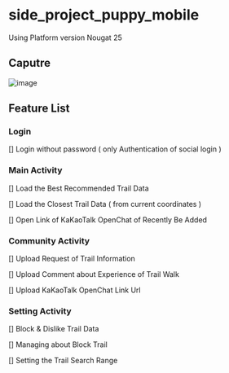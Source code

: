 # side_project_puppy_mobile

Using Platform version Nougat 25

## Caputre

![image](https://user-images.githubusercontent.com/108061510/226277107-c8fc525a-8b17-4606-bf73-58634d4ab5a8.png)


## Feature List

### Login

[] Login without password ( only Authentication of social login )

### Main Activity

[] Load the Best Recommended Trail Data

[] Load the Closest Trail Data ( from current coordinates )

[] Open Link of KaKaoTalk OpenChat of Recently Be Added

### Community Activity

[] Upload Request of Trail Information

[] Upload Comment about Experience of Trail Walk

[] Upload KaKaoTalk OpenChat Link Url

### Setting Activity

[] Block & Dislike Trail Data

[] Managing about Block Trail

[] Setting the Trail Search Range
